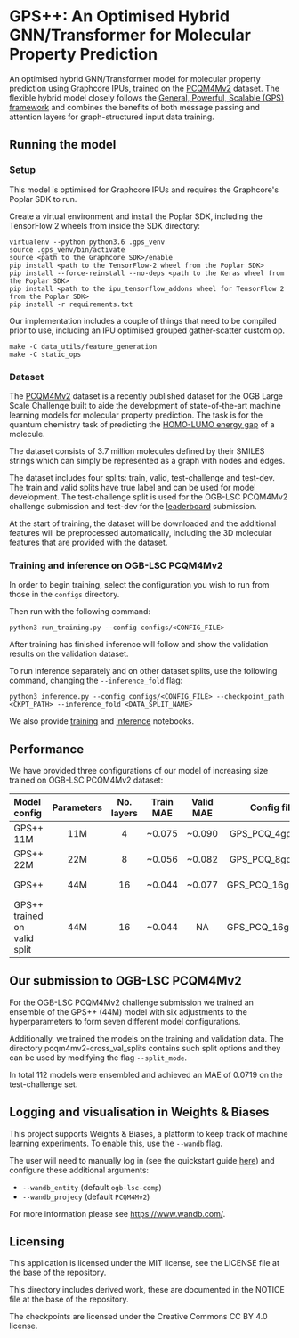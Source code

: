 # GPS++: An Optimised Hybrid GNN/Transformer for Molecular Property Prediction

An optimised hybrid GNN/Transformer model for molecular property prediction using Graphcore IPUs, trained on the [PCQM4Mv2](https://arxiv.org/abs/2103.09430) dataset. The flexible hybrid model closely follows the [General, Powerful, Scalable (GPS) framework](https://arxiv.org/abs/2205.12454) and combines the benefits of both message passing and attention layers for graph-structured input data training.

## Running the model

### Setup

This model is optimised for Graphcore IPUs and requires the Graphcore's Poplar SDK to run.

Create a virtual environment and install the Poplar SDK, including the TensorFlow 2 wheels from inside the SDK directory:

```shell
virtualenv --python python3.6 .gps_venv
source .gps_venv/bin/activate
source <path to the Graphcore SDK>/enable
pip install <path to the TensorFlow-2 wheel from the Poplar SDK>
pip install --force-reinstall --no-deps <path to the Keras wheel from the Poplar SDK>
pip install <path to the ipu_tensorflow_addons wheel for TensorFlow 2 from the Poplar SDK>
pip install -r requirements.txt
```

Our implementation includes a couple of things that need to be compiled prior to use, including an IPU optimised grouped gather-scatter custom op.

```shell
make -C data_utils/feature_generation
make -C static_ops
```

### Dataset
The [PCQM4Mv2](https://arxiv.org/abs/2103.09430) dataset is a recently published dataset for the OGB Large Scale Challenge built to aide the development of state-of-the-art machine learning models for molecular property prediction. The task is for the quantum chemistry task of predicting the [HOMO-LUMO energy gap](https://en.wikipedia.org/wiki/HOMO_and_LUMO) of a molecule.

The dataset consists of 3.7 million molecules defined by their SMILES strings which can simply be represented as a graph with nodes and edges. 

The dataset includes four splits: train, valid, test-challenge and test-dev. The train and valid splits have true label and can be used for model development. The test-challenge split is used for the OGB-LSC PCQM4Mv2 challenge submission and test-dev for the [leaderboard](https://ogb.stanford.edu/docs/lsc/leaderboards/#pcqm4mv2) submission.

At the start of training, the dataset will be downloaded and the additional features will be preprocessed automatically, including the 3D molecular features that are provided with the dataset.

### Training and inference on OGB-LSC PCQM4Mv2

In order to begin training, select the configuration you wish to run from those in the `configs` directory.

Then run with the following command:

```shell
python3 run_training.py --config configs/<CONFIG_FILE>
```
After training has finished inference will follow and show the validation results on the validation dataset.

To run inference separately and on other dataset splits, use the following command, changing the `--inference_fold` flag:

```shell
python3 inference.py --config configs/<CONFIG_FILE> --checkpoint_path <CKPT_PATH> --inference_fold <DATA_SPLIT_NAME>
```

We also provide [training](notebook_training.ipynb) and [inference](notebook_inference.ipynb) notebooks.

## Performance

We have provided three configurations of our model of increasing size trained on OGB-LSC PCQM4Mv2 dataset:

| Model config | Parameters | No. layers | Train MAE | Valid MAE | Config file name | Checkpoint |
| :--- | :---: | :---: | :---: | :---: | :---: | :---: |
| GPS++ 11M | 11M | 4 | ~0.075 | ~0.090 | GPS_PCQ_4gps_11M.yaml | [11M ckpt](https://graphcore-ogblsc-pcqm4mv2.s3.us-west-1.amazonaws.com/GPS_PCQ_4gps_11M.tar.gz) |
| GPS++ 22M | 22M | 8 | ~0.056 | ~0.082 | GPS_PCQ_8gps_22M.yaml | [22M ckpt](https://graphcore-ogblsc-pcqm4mv2.s3.us-west-1.amazonaws.com/GPS_PCQ_8gps_22M.tar.gz) | 
| GPS++ | 44M |  16 | ~0.044 | ~0.077 | GPS_PCQ_16gps_44M.yaml | [gps++ ckpt1](https://graphcore-ogblsc-pcqm4mv2.s3.us-west-1.amazonaws.com/GPS_PCQ_16gps_44M.tar.gz) |
| GPS++ trained on valid split | 44M |  16 | ~0.044 | NA | GPS_PCQ_16gps_44M.yaml | [gps++ ckpt2](https://graphcore-ogblsc-pcqm4mv2.s3.us-west-1.amazonaws.com/GPS_PCQ_16gps_44M_inc_valid.tar.gz) |

## Our submission to OGB-LSC PCQM4Mv2
For the OGB-LSC PCQM4Mv2 challenge submission we trained an ensemble of the GPS++ (44M) model with six adjustments to the hyperparameters to form seven different model configurations.

Additionally, we trained the models on the training and validation data. The directory pcqm4mv2-cross_val_splits contains such split options and they can be used by modifying the flag `--split_mode`.

In total 112 models were ensembled and achieved an MAE of 0.0719 on the test-challenge set.

## Logging and visualisation in Weights & Biases
This project supports Weights & Biases, a platform to keep track of machine learning experiments. To enable this, use the `--wandb` flag. 

The user will need to manually log in (see the quickstart guide [here](https://docs.wandb.ai/quickstart)) and configure these additional arguments:
- `--wandb_entity` (default `ogb-lsc-comp`) 
- `--wandb_projecy` (default `PCQM4Mv2`)

For more information please see https://www.wandb.com/.

## Licensing

This application is licensed under the MIT license, see the LICENSE file at the base of the repository.

This directory includes derived work, these are documented in the NOTICE file at the base of the repository.

The checkpoints are licensed under the Creative Commons CC BY 4.0 license.
